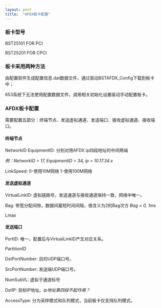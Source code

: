 ```yaml
---
layout: post
title:  "AFDX板卡配置"
---
```


### 板卡型号
BST25101 FOR PCI

BST25201 FOR CPCI

### 板卡采用两种方法

由配置软件生成配置信息.dat数据文件，通过驱动BSTAFDX_Config下载到板卡中；

653系统下无法使用配置数据文件，调用相关初始化设置驱动手动配置板卡。

### AFDX板卡配置

需要配置五部分：终端节点、发送虚拟通道、发送端口、接收虚拟通道、接收端口。

#### 终端节点
NetworkID EquipmentID: 分别对用AFDX ip四段地址的中间两端

_例：NetworkID = 17, EquipmentID = 34, ip = 10.17.34.x_

LinkSpeed: 0-使用10M网络 1-使用100M网络

#### 发送虚拟通道
VirtualLinkID: 虚拟链路号，发送通道与接收通道保持一致，网络中唯一。

Bag: 带宽分配间隙，数据间最短时间间隔，值含义为2的Bag次方 _Bag = 0, 1ms_

Lmax

#### 发送端口
PortID: 唯一，配置后与VirtualLinkID产生对应关系。

PartitionID

DstPortNumber: 目的UDP端口号。

SrcPortNumber: 发送端UDP端口号。

NumSubVL: 虚拟子通道标号

DstIP: 目标IP地址。_ip地址第四段不起作用？_

AccessType: 分为采样模式和队列模式，当前板卡仅支持队列模式。
